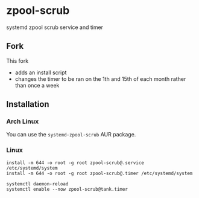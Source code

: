# zpool-scrub
systemd zpool scrub service and timer

## Fork
This fork
  - adds an install script
  - changes the timer to be ran on the 1th and 15th of each month rather than once a week

## Installation

### Arch Linux
You can use the `systemd-zpool-scrub` AUR package.

### Linux
    install -m 644 -o root -g root zpool-scrub@.service /etc/systemd/system
    install -m 644 -o root -g root zpool-scrub@.timer /etc/systemd/system

    systemctl daemon-reload
    systemctl enable --now zpool-scrub@tank.timer
